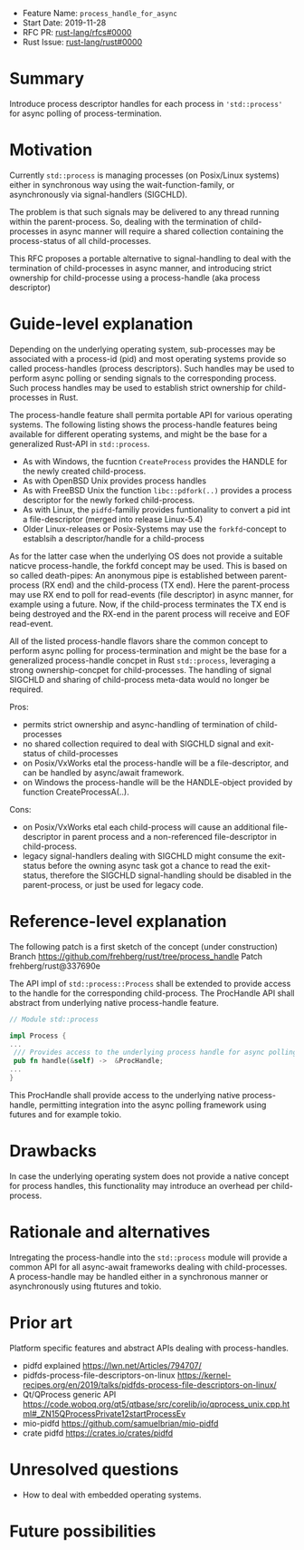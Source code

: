 - Feature Name: `process_handle_for_async`
- Start Date: 2019-11-28
- RFC PR: [rust-lang/rfcs#0000](https://github.com/rust-lang/rfcs/pull/0000)
- Rust Issue: [rust-lang/rust#0000](https://github.com/rust-lang/rust/issues/0000)

# Summary
[summary]: #summary

Introduce process descriptor handles for each process in `'std::process'` for async polling of process-termination.

# Motivation
[motivation]: #motivation?

Currently `std::process` is managing processes (on Posix/Linux systems) either in synchronous way using the wait-function-family, or asynchronously via signal-handlers (SIGCHLD). 

The problem is that such signals may be delivered to any thread running within the parent-process. So, dealing with the termination of child-processes in async manner will require a shared collection containing the process-status of all child-processes.

This RFC proposes a portable alternative to signal-handling to deal with the termination of child-processes in async manner, and introducing strict ownership for child-processe using a process-handle (aka process descriptor)

# Guide-level explanation
[guide-level-explanation]: #guide-level-explanation

Depending on the underlying operating system, sub-processes may be associated with a process-id (pid) and most operating systems provide  so called process-handles (process descriptors). Such handles may be used to perform async polling or sending signals to the corresponding process. Such process handles may be used to establish strict ownership for child-processes in Rust.

The process-handle feature shall permita portable API for various operating systems. The following listing shows the process-handle features being available for different operating systems, and might be the base for a generalized Rust-API in `std::process`.

- As with Windows, the fucntion `CreateProcess` provides the HANDLE for the newly created child-process.
- As with OpenBSD Unix provides process handles 
- As with FreeBSD Unix the function `libc::pdfork(..)` provides a process descriptor for the newly forked child-process.
- As with Linux, the `pidfd`-familiy provides funtionality to convert a pid int a file-descriptor (merged into release Linux-5.4)
- Older Linux-releases or Posix-Systems may use the `forkfd`-concept to establsih a descriptor/handle for a child-process
 
As for the latter case when the underlying OS does not provide a suitable naticve process-handle, the forkfd concept may be used. This is based on so called death-pipes: An anonymous pipe is established between parent-process (RX end) and the child-process (TX end). Here the parent-process may use RX end to poll for read-events (file descriptor) in async manner, for example using a future.
Now, if the child-process terminates the TX end is being destroyed and the RX-end in the parent process will receive and EOF read-event.

All of the listed process-handle flavors share the common concept to perform async polling for process-termination and might be the base for a generalized process-handle concpet in Rust `std::process`, leveraging a strong ownership-concpet for child-processes. The handling of signal SIGCHLD and sharing of child-process meta-data would no longer be required.

Pros:

- permits strict ownership and async-handling of termination of child-processes
- no shared collection required to deal with SIGCHLD signal and exit-status of child-processes
- on Posix/VxWorks etal the process-handle will be a file-descriptor, and can be handled by async/await framework.
- on Windows the process-handle will be the HANDLE-object provided by function CreateProcessA(..).

Cons:

- on Posix/VxWorks etal each child-process will cause an additional file-descriptor in parent process and a non-referenced file-descriptor in child-process.
- legacy signal-handlers dealing with SIGCHLD might consume the exit-status before the owning async task got a chance to read the exit-status, therefore the SIGCHLD signal-handling should be disabled in the parent-process, or just be used for legacy code.


# Reference-level explanation
[reference-level-explanation]: #reference-level-explanation

The following patch is a first sketch of the concept (under construction)
Branch https://github.com/frehberg/rust/tree/process_handle
Patch frehberg/rust@337690e

The API impl of `std::process::Process` shall be extended to provide access to the handle for the corresponding child-process. The ProcHandle API shall abstract from underlying native process-handle feature.

```rust
// Module std::process

impl Process {
...
 /// Provides access to the underlying process handle for async polling for child-process-termination
 pub fn handle(&self) ->  &ProcHandle;
...
}
```
This ProcHandle shall provide access to the underlying native process-handle, permitting integration into the async polling framework using futures and for example tokio.


# Drawbacks
[drawbacks]: #drawbacks

In case the underlying operating system does not provide a native concept for process handles, this functionality may introduce an overhead per child-process.

# Rationale and alternatives
[rationale-and-alternatives]: #rationale-and-alternatives

Intregating the process-handle into the `std::process` module will provide a common API for all async-await frameworks dealing with child-processes. A process-handle may be handled either in a synchronous manner or asynchronously using ftutures and tokio.

# Prior art
[prior-art]: #prior-art

Platform specific features and abstract APIs dealing with process-handles.
- pidfd explained https://lwn.net/Articles/794707/
- pidfds-process-file-descriptors-on-linux https://kernel-recipes.org/en/2019/talks/pidfds-process-file-descriptors-on-linux/
- Qt/QProcess generic API https://code.woboq.org/qt5/qtbase/src/corelib/io/qprocess_unix.cpp.html#_ZN15QProcessPrivate12startProcessEv
- mio-pidfd https://github.com/samuelbrian/mio-pidfd
- crate pidfd https://crates.io/crates/pidfd

# Unresolved questions
[unresolved-questions]: #unresolved-questions

- How to deal with embedded operating systems.

# Future possibilities
[future-possibilities]: #future-possibilities

